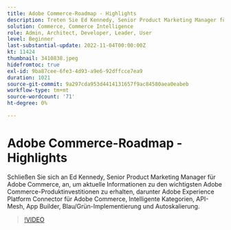 ```yaml
---
title: Adobe Commerce-Roadmap - Highlights
description: Treten Sie Ed Kennedy, Senior Product Marketing Manager für Adobe Commerce, bei, um aktuelle Informationen zu den wichtigsten Adobe Commerce-Produktinvestitionen zu erhalten.
solution: Commerce, Commerce Intelligence
role: Admin, Architect, Developer, Leader, User
level: Beginner
last-substantial-update: 2022-11-04T00:00:00Z
kt: 11424
thumbnail: 3410838.jpeg
hidefromtoc: true
exl-id: 9ba87cee-6fe3-4d93-a9e6-92dffcce7ea9
duration: 1021
source-git-commit: 9a297cda953d4414131657f9ac84580aea0eabeb
workflow-type: tm+mt
source-wordcount: '71'
ht-degree: 0%

---
```


# Adobe Commerce-Roadmap - Highlights

Schließen Sie sich an Ed Kennedy, Senior Product Marketing Manager für Adobe Commerce, an, um aktuelle Informationen zu den wichtigsten Adobe Commerce-Produktinvestitionen zu erhalten, darunter Adobe Experience Platform Connector für Adobe Commerce, Intelligente Kategorien, API-Mesh, App Builder, Blau/Grün-Implementierung und Autoskalierung.

>[!VIDEO](https://video.tv.adobe.com/v/3410838/?quality=12&learn=on)

